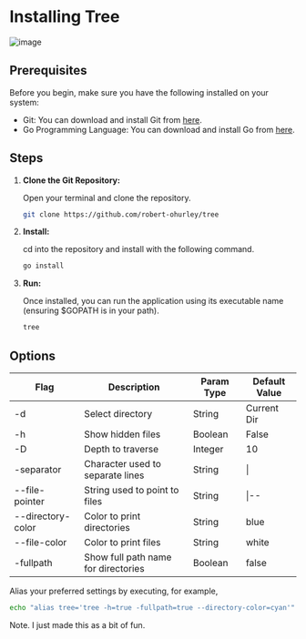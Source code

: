 
# Installing Tree

![image](https://github.com/robert-ohurley/tree/assets/96722504/9a3d2b8a-54a6-4dc0-b6b8-186c291d4f69)

## Prerequisites

Before you begin, make sure you have the following installed on your system:

- Git: You can download and install Git from [here](https://git-scm.com/downloads).
- Go Programming Language: You can download and install Go from [here](https://golang.org/dl/).

## Steps

1. **Clone the Git Repository:**

   Open your terminal and clone the repository.

   ```bash
   git clone https://github.com/robert-ohurley/tree
   ```
2. **Install:**
   
   cd into the repository and install with the following command.


   ```bash
   go install
   ```
3. **Run:**
   
   Once installed, you can run the application using its executable name (ensuring $GOPATH is in your path).


   ```bash
   tree
   ```

## Options
| Flag              | Description                        | Param Type | Default Value |
|-------------------|------------------------------------|------------|---------------|
| -d                | Select directory                   | String     | Current Dir   |
| -h                | Show hidden files                  | Boolean    | False         |
| -D                | Depth to traverse                  | Integer    | 10            |
| -separator        | Character used to separate lines   | String     | \|            |
| --file-pointer    | String used to point to files      | String     | \|\--         |
| --directory-color | Color to print directories         | String     | blue          |
| --file-color       | Color to print files               | String     | white         |
| -fullpath         | Show full path name for directories| Boolean    | false         |

   
   Alias your preferred settings by executing, for example, 


   ```bash
   echo "alias tree='tree -h=true -fullpath=true --directory-color=cyan'" >> ~/.bashrc
   ```
   
Note. I just made this as a bit of fun.







